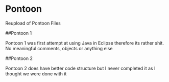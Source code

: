 # Pontoon
Reupload of Pontoon Files


##Pontoon 1

Pontoon 1 was first attempt at using Java in Eclipse therefore its rather shit. No meaningful comments, objects or anything else


##Pontoon 2

Pontoon 2 does have better code structure but I never completed it as I thought we were done with it
